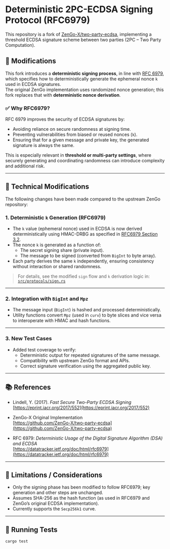 # Deterministic 2PC-ECDSA Signing Protocol (RFC6979)

This repository is a fork of [ZenGo-X/two-party-ecdsa](https://github.com/ZenGo-X/two-party-ecdsa), implementing a threshold ECDSA signature scheme between two parties (2PC – Two Party Computation).

## 🔄 Modifications

This fork introduces a **deterministic signing process**, in line with [RFC 6979](https://datatracker.ietf.org/doc/html/rfc6979), which specifies how to deterministically generate the ephemeral nonce `k` used in ECDSA signatures.  
The original ZenGo implementation uses randomized nonce generation; this fork replaces that with **deterministic nonce derivation**.

### ✅ Why RFC6979?

RFC 6979 improves the security of ECDSA signatures by:
- Avoiding reliance on secure randomness at signing time.
- Preventing vulnerabilities from biased or reused nonces (`k`).
- Ensuring that for a given message and private key, the generated signature is always the same.

This is especially relevant in **threshold or multi-party settings**, where securely generating and coordinating randomness can introduce complexity and additional risk.

---

## 🔧 Technical Modifications

The following changes have been made compared to the upstream ZenGo repository:

### 1. Deterministic `k` Generation (RFC6979)

- The `k` value (ephemeral nonce) used in ECDSA is now derived deterministically using HMAC-DRBG as specified in [RFC6979 Section 3.2](https://datatracker.ietf.org/doc/html/rfc6979#section-3.2).
- The nonce `k` is generated as a function of:
  - The secret signing share (private input).
  - The message to be signed (converted from `BigInt` to byte array).
- Each party derives the same `k` independently, ensuring consistency without interaction or shared randomness.

> For details, see the modified `sign` flow and `k` derivation logic in:  
> [`src/protocols/sign.rs`](./src/protocols/sign.rs)

---

### 2. Integration with `BigInt` and `Mpz`

- The message input (`BigInt`) is hashed and processed deterministically.
- Utility functions convert `Mpz` (used in `curv`) to byte slices and vice versa to interoperate with HMAC and hash functions.

---

### 3. New Test Cases

- Added test coverage to verify:
  - Deterministic output for repeated signatures of the same message.
  - Compatibility with upstream ZenGo format and APIs.
  - Correct signature verification using the aggregated public key.

---

## 📚 References

- Lindell, Y. (2017). *Fast Secure Two-Party ECDSA Signing*  
  [https://eprint.iacr.org/2017/552](https://eprint.iacr.org/2017/552)

- ZenGo-X Original Implementation  
  [https://github.com/ZenGo-X/two-party-ecdsa](https://github.com/ZenGo-X/two-party-ecdsa)

- RFC 6979: *Deterministic Usage of the Digital Signature Algorithm (DSA) and ECDSA*  
  [https://datatracker.ietf.org/doc/html/rfc6979](https://datatracker.ietf.org/doc/html/rfc6979)

---

## 🚧 Limitations / Considerations

- Only the signing phase has been modified to follow RFC6979; key generation and other steps are unchanged.
- Assumes SHA-256 as the hash function (as used in RFC6979 and ZenGo’s original ECDSA implementation).
- Currently supports the `Secp256k1` curve.

---

## 🧪 Running Tests

```bash
cargo test